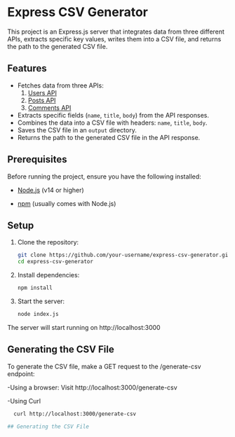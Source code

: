 # Express CSV Generator

This project is an Express.js server that integrates data from three different APIs, extracts specific key values, writes them into a CSV file, and returns the path to the generated CSV file.

## Features

- Fetches data from three APIs:
  1. [Users API](https://jsonplaceholder.typicode.com/users)
  2. [Posts API](https://jsonplaceholder.typicode.com/posts)
  3. [Comments API](https://jsonplaceholder.typicode.com/comments)
- Extracts specific fields (`name`, `title`, `body`) from the API responses.
- Combines the data into a CSV file with headers: `name`, `title`, `body`.
- Saves the CSV file in an `output` directory.
- Returns the path to the generated CSV file in the API response.

## Prerequisites

Before running the project, ensure you have the following installed:

- [Node.js](https://nodejs.org/) (v14 or higher)
  
- [npm](https://www.npmjs.com/) (usually comes with Node.js)

## Setup

1. Clone the repository:
   ```bash
   git clone https://github.com/your-username/express-csv-generator.git
   cd express-csv-generator

2. Install dependencies:
   ```bash
   npm install

3. Start the server:
   ```bash
   node index.js

The server will start running on http://localhost:3000

## Generating the CSV File

To generate the CSV file, make a GET request to the /generate-csv endpoint:

-Using a browser: Visit http://localhost:3000/generate-csv

-Using Curl

 ```bash
   curl http://localhost:3000/generate-csv

## Generating the CSV File
